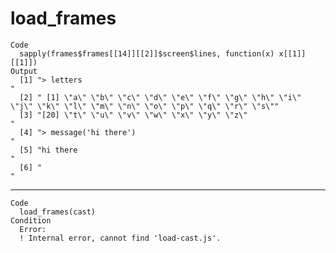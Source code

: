 # load_frames

    Code
      sapply(frames$frames[[14]][[2]]$screen$lines, function(x) x[[1]][[1]])
    Output
      [1] "> letters                                                                       "                                      
      [2] " [1] \"a\" \"b\" \"c\" \"d\" \"e\" \"f\" \"g\" \"h\" \"i\" \"j\" \"k\" \"l\" \"m\" \"n\" \"o\" \"p\" \"q\" \"r\" \"s\""
      [3] "[20] \"t\" \"u\" \"v\" \"w\" \"x\" \"y\" \"z\"                                                "                        
      [4] "> message('hi there')                                                           "                                      
      [5] "hi there                                                                        "                                      
      [6] "                                                                                "                                      

---

    Code
      load_frames(cast)
    Condition
      Error:
      ! Internal error, cannot find 'load-cast.js'.

